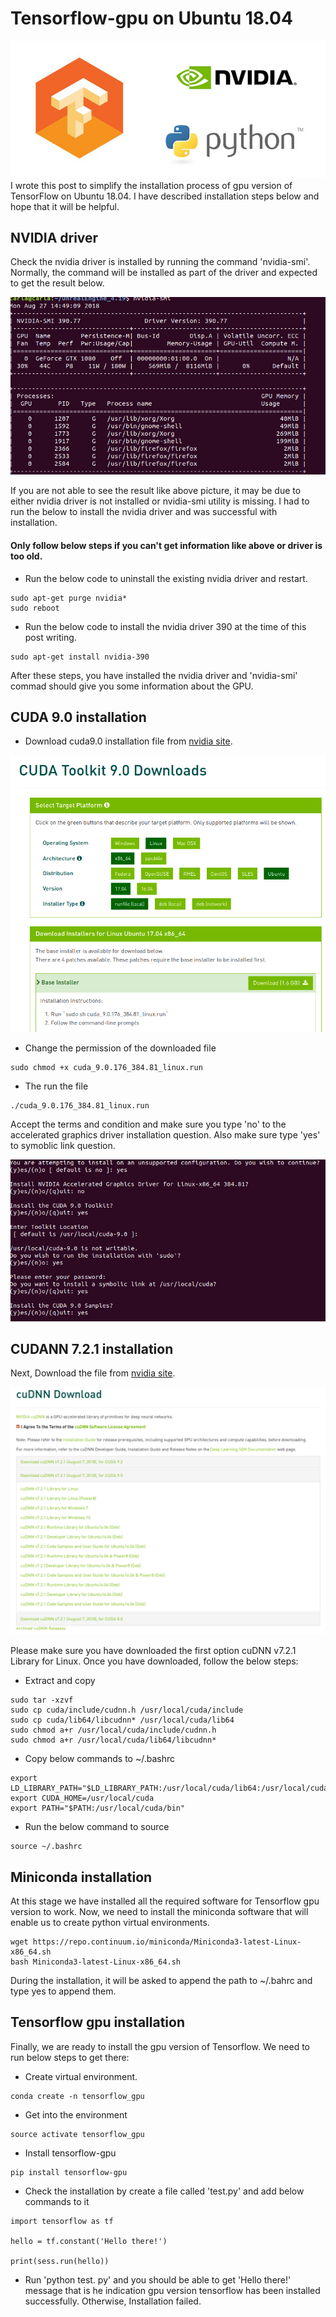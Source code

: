# Tensorflow-gpu on Ubuntu 18.04
<img src='images/tf.jpeg'/>
I wrote this post to simplify the  installation process of gpu version of TensorFlow on Ubuntu 18.04. I have described installation steps below and hope that it will be helpful.

## NVIDIA driver
Check the nvidia driver is installed by running the command 'nvidia-smi'. Normally, the command will be installed as part of the driver and expected to get the result below.

<img src='images/smi.png'/>

If you are not able to see the result like above picture, it may be due to either nvidia driver is not installed or nvidia-smi utility is missing. I had to run the below to install the nvidia driver and was successful with installation. 
#### Only follow below steps if you can't get information like above or driver is too old.

* Run the below code to uninstall the existing nvidia driver and restart.
```
sudo apt-get purge nvidia*  
sudo reboot
```
* Run the below code to install the nvidia driver 390 at the time of this post writing.
```
sudo apt-get install nvidia-390
```
After these steps, you have installed the nvidia driver and 'nvidia-smi' commad should give you some information about the GPU.

## CUDA 9.0 installation 

* Download cuda9.0 installation file from [nvidia site](https://developer.nvidia.com/cuda-90-download-archive?target_os=Linux&target_arch=x86_64&target_distro=Ubuntu&target_version=1704&target_type=runfilelocal).
<img src='images/cuda.png'/>

* Change the permission of the downloaded file

```
sudo chmod +x cuda_9.0.176_384.81_linux.run
```

* The run the file

```
./cuda_9.0.176_384.81_linux.run
```

Accept the terms and condition and make sure you type 'no' to the accelerated graphics driver installation question. Also make sure type 'yes' to symoblic link question.

<img src="images/cuda_step.png"/>

## CUDANN 7.2.1 installation

Next, Download the file from [nvidia site](https://developer.nvidia.com/rdp/cudnn-download#a-collapse721-9).

<img src="images/cudnn.png"/>

Please make sure you have downloaded the first option cuDNN v7.2.1 Library for Linux.
Once you have downloaded, follow the below steps:
* Extract and copy
```
sudo tar -xzvf 
sudo cp cuda/include/cudnn.h /usr/local/cuda/include
sudo cp cuda/lib64/libcudnn* /usr/local/cuda/lib64
sudo chmod a+r /usr/local/cuda/include/cudnn.h 
sudo chmod a+r /usr/local/cuda/lib64/libcudnn*
```
* Copy below commands to ~/.bashrc
```
export LD_LIBRARY_PATH="$LD_LIBRARY_PATH:/usr/local/cuda/lib64:/usr/local/cuda/extras/CUPTI/lib64"
export CUDA_HOME=/usr/local/cuda
export PATH="$PATH:/usr/local/cuda/bin"
```
* Run the below command to source
```
source ~/.bashrc
```

## Miniconda installation
At this stage we have installed all the required software for Tensorflow gpu version to work. Now, we need to install the miniconda software that will enable us to create python virtual environments. 
```
wget https://repo.continuum.io/miniconda/Miniconda3-latest-Linux-x86_64.sh
bash Miniconda3-latest-Linux-x86_64.sh
```
During the installation, it will be asked to append the path to ~/.bahrc and type yes to append them.

## Tensorflow gpu installation
Finally, we are ready to install the gpu version of Tensorflow. We need to run below steps to get there:
* Create virtual environment. 
```
conda create -n tensorflow_gpu
```
* Get into the environment
```
source activate tensorflow_gpu
```
* Install tensorflow-gpu
```
pip install tensorflow-gpu
```
* Check the installation by create a file called 'test.py' and add below commands to it
```
import tensorflow as tf   

hello = tf.constant('Hello there!')

print(sess.run(hello))
```
* Run 'python test. py' and you should be able to get 'Hello there!' message that is he indication gpu version tensorflow has been installed successfully. Otherwise, Installation failed.

